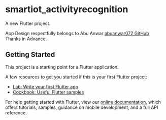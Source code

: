 # smartiot_activityrecognition

A new Flutter project.

App Design respectfully belongs to Abu Anwar [abuanwar072 GitHub](https://github.com/abuanwar072/Meditation-App) Thanks in Advance.

## Getting Started

This project is a starting point for a Flutter application.

A few resources to get you started if this is your first Flutter project:

- [Lab: Write your first Flutter app](https://flutter.dev/docs/get-started/codelab)
- [Cookbook: Useful Flutter samples](https://flutter.dev/docs/cookbook)

For help getting started with Flutter, view our
[online documentation](https://flutter.dev/docs), which offers tutorials,
samples, guidance on mobile development, and a full API reference.
